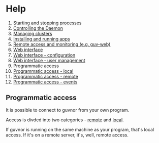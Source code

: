 # Help

1. [Starting and stopping processes](processes.md)
1. [Controlling the Daemon](daemon.md)
1. [Managing clusters](clusters.md)
1. [Installing and running apps](apps.md)
1. [Remote access and monitoring (e.g. guv-web)](remote.md)
1. [Web interface](web.md)
1. [Web interface - configuration](web-config.md)
1. [Web interface - user management](web-users.md)
1. Programmatic access
1. [Programmatic access - local](programmatic-access-local.md)
1. [Programmatic access - remote](programmatic-access-remote.md)
1. [Programmatic access - events](programmatic-access-events.md)

## Programmatic access

It is possible to connect to guvnor from your own program.

Access is divded into two categories - [remote](programmatic-access-remote.md) and [local](programmatic-access-local.md).

If guvnor is running on the same machine as your program, that's local access. If it's on a remote server, it's, well, remote access.
